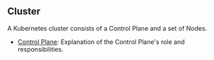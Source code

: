## Cluster

A Kubernetes cluster consists of a Control Plane and a set of Nodes.

- [Control Plane](./control_plane/control_plane.md): Explanation of the Control Plane's role and responsibilities.


